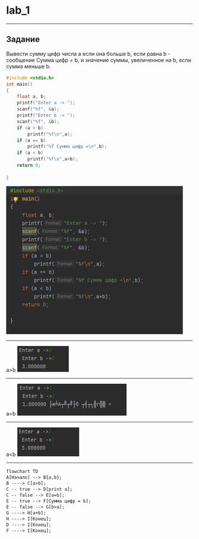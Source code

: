 # lab_1
 
 ---

 ## Задание
Вывести сумму цифр числа a если она больше b, если равна b - сообщение Сумма цифр = b, и значение суммы, увеличенное на b, если сумма меньше b.
```c
#include <stdio.h>
int main()
{
    float a, b;
    printf("Enter a -> ");
    scanf("%f", &a);
    printf("Enter b -> ");
    scanf("%f", &b);
    if (a > b)
        printf("%f\n",a);
    if (a == b)
        printf("%f Сумма цифр =\n",b);
    if (a < b)
        printf("%f\n",a+b);
    return 0;

}
```
![](Q.png)

---

a>b
![](W.png)

---

a=b
![](R.png)

---

a<b
![](E.png)

---
```mermaid
flowchart TD
A[Начало] --> B{a,b};
B ----> C[a>b];
C -- true --> D[print a];
C -- false --> E[a=b];
E -- true --> F[Сумма цифр = b];
E -- false --> G[b>a];
G ----> H[a+b];
H ----> I[Конец];
D ----> I[Конец];
F ----> I[Конец];
```